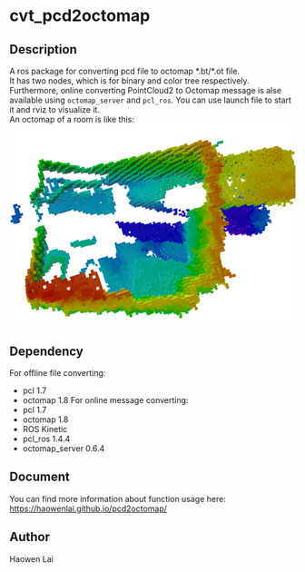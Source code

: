 # cvt_pcd2octomap
## Description
A ros package for converting pcd file to octomap \*.bt/\*.ot file.  
It has two nodes, which is for binary and color tree respectively. Furthermore, online converting PointCloud2 to Octomap message is alse available using `octomap_server` and `pcl_ros`. You can use launch file to start it and rviz to visualize it.  
An octomap of a room is like this: ![octomap_room](https://github.com/HaowenLai/pcd2octomap/blob/master/docs/images/octomap_room.png)

## Dependency
For offline file converting:
- pcl 1.7
- octomap 1.8
For online message converting:
- pcl 1.7
- octomap 1.8
- ROS Kinetic
- pcl_ros 1.4.4
- octomap_server 0.6.4

## Document
You can find more information about function usage here: <https://haowenlai.github.io/pcd2octomap/>

## Author
Haowen Lai

